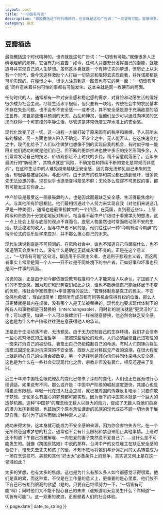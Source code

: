 ```yaml
---
layout: post
title: "一切皆有可能"
description: "最能概括这个时代精神的，也许就是这句广告词：“一切皆有可能。就像很多人正确地理解的那样，它强有力地宣告：如今"
category: 杂文
---
```

<h2>豆瓣摘选</h2>
最能概括这个时代精神的，也许就是这句广告词：“一切皆有可能。”就像很多人正确地理解的那样，它强有力地宣告：如今，任何人只要充分发挥自己的潜能，就能追寻并实现自己的人生梦想。虽然这本身就是一个有待证实的梦想，但历史上从未有一个时代，像今天这样激励个人打破一切禁忌和阻碍去实现自我，并许诺那都是可能实现的。在憧憬之中，很少人注意到这一图景也有它的另一面：“一切皆有可能”同样意味着任何可怕的事都有可能发生。这本来就是同一枚硬币的两面。

任何时代的人，通常都有一种对安全感和稳定感的需求，对冒险和动荡生活的偏好很少成为社会主流。尽管生活水平很低，但只要有一块地，传统社会中的农民基本不存在失业问题，也不会有不安全感——或者说，其不安全感是源于充满敌意的陌生世界，来自那些难以预测的天灾、战乱和神灵，但他们至少可以通过向神灵的乞求而获得一个可掌控的平静生活，尽管这是非常低度生存水准上的安全感。

现代化改变了这一切。这一进程一方面打破了原来固有的秩序和束缚，予人前所未有的解放，另一方面也使人陷入不确定、不安全之中。无人能否认，在这快速变化之中，现代化给予了人们以往做梦也想像不到的实现自我的机会，有时似乎唯一能阻止他们成功的就是他们自己。但不断的更新推进也使许多旧的技艺形同多余，人们常常发现自己的技艺、价值观都赶不上时代的步伐，稍不留意就落伍了。近年来最流行的“新经济”，其特点就是“风险、不确定性和持续不断的变化是常规而非意外”，在这种生活中的人难免越来越缺乏安全感，因为你无法预见自己未来的生活，却很容易被替换掉。与此同时，由于原有的秩序和禁忌都已遭到破坏，很多原先无法设想的事，现在似乎也逐渐变得屡见不鲜；无论多么荒谬不可思议的事，都有可能发生在你身上。

中产阶级是最受这一图景鼓舞的人，也是因此而最缺乏安全感、生活得最焦虑的人。与其他所有阶层相比，他们最相信通过个人努力来实现自我（对他们来说这几乎是一种美德），通常也是最重视教育的一个阶层。在英国，直到最近些年，上层阶级和贵族仍十分坚定地反对知识，相当看不起中产阶级过于看重学历的想法，这一点上社会上层与底层的观点不谋而合。底层人物虽然也时常面临动荡不安的生活，缺乏稳定的收入，但与中产者不同的是，他们往往以一种“今朝有酒今朝醉”的宿命论式的快乐哲学来应对，并不那么担心自己的未来。

现代生活说到底是不可预测的。在风险社会中，谁也不知道自己将面临什么，也不知道明天会发生什么。没有什么是确定无疑或永恒不变的。正是在这个意义上，“一切皆有可能”这句话，既适用于乐观主义者，也适用于悲观主义者，而这两者事实上常常是同一个人——只不过是不同处境下的中产者，正如好事和坏事也只是同一件事的两面。

吊诡的是，正是由于如今都依据受教育程度和个人才能来给人以承认，才加剧了人们的不安全感。因为知识和形势变幻如此之快，谁也不敢确信自己能始终居于不变的优势。按社会学家西摩尔•李普塞特的说法，“管理体制愈是真正的民主，不安全感也愈强”，理由很简单：既然所有成员都有同等机会获得有权的位置，那么人员更替就是其内在规律，没有哪个人是无法被替换的。现代化也要求现代体制下的所有人和事物都是可替换的（interchangeable），用时新的说法就是“更灵活的”工作；可以想见，如果一个人可以像螺丝钉一样被随意替换，他必然会缺乏安全感。这也是为什么中产阶级往往更在意获得他人的承认。

正是由于生活动荡不安、无法预见，由于无力控制自己的生存环境，我们才会信奉一些心灵鸡汤式的生活哲学——按照这些理论的观点，人们必须展现自己进攻性的一面来打消自己的被动性，表现出自己仍能控制自己的命运。有时人们则转向将生活模式固定化来对抗深深的不安全感，西欧人反对移民无产者的浪潮，在很大程度上就是担心自己的生活会被改变。另一个选择则是转向信仰共同体来寻求安全感，这也是为什么在一些社会实现现代化之后，宗教非但没有衰亡，相反还迎来了复兴。

近三十年来中国社会眼花缭乱的变化已带来了深刻的变化，人们也正在逐渐进行心理调适。如果说有不同，那么或许是：中国中产阶级的崛起速度更快，其雄心也显得更没有限制。年轻一代在进入社会之前，就已被周围的传媒反复暗示：只要你敢于梦想，无论多么有雄心的梦想都可能实现，因为当下的中国原本就是一个巨大的造梦机器。这种“中国梦”的理念给无数人以巨大的动力，促成了无数人将他们自身的潜力发挥到极限，也鼓励这个原本羞怯谦逊的民族的现代成员不顾一切地勇于展现自我，有时为了成名而做出种种雷人之举。

成功来得太快，这本身就可能成为不安全感的来源，因为你会害怕失去它。在一个无所顾忌追求梦想的社会，通常也不会有什么限制和禁忌来阻止其他事情。上班时还不知道下午自己将被解雇、一向恩爱的妻子突然说不爱自己了……没什么是不可能发生的。就像《跨国灰姑娘》中说的那样，台湾中产的女性雇主在缺乏安全感的驱使下，惟恐失去丈夫和孩子的爱，不知不觉地将她们与菲佣之间的关系转变成为一场在烹调技巧、美貌和其他“好太太”必备条件上的竞争，其实这又何止是在这一领域如此？

太多的梦想，也有太多的焦虑。这也是为什么有那么多人如今都感觉活得很累。他们是真的累，而这种累，不仅是在工作量的意义上，更重要的是心里累。他们放不下自己已被抬到很高的欲望（是的，只要自己继续努力一下，“一切皆有可能”啊）；同时他们又不能不担心自己的未来（谁知道明天会发生什么？你知道“一切皆有可能”）。这一双重的波浪，正重塑着人们的社会体验。

<p>{{ page.date | date_to_string }}</p>
